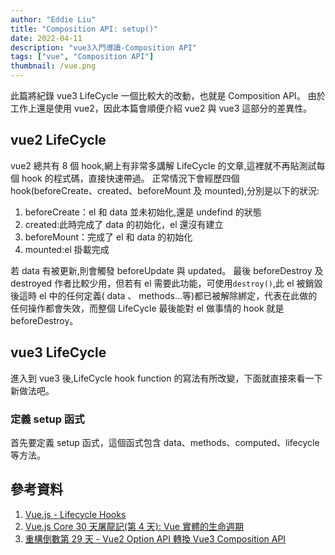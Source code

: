 ```yaml
---
author: "Eddie Liu"
title: "Composition API: setup()"
date: 2022-04-11
description: "vue3入門導讀-Composition API"
tags: ["vue", "Composition API"]
thumbnail: /vue.png
---
```


此篇將紀錄 vue3 LifeCycle 一個比較大的改動，也就是 Composition API。
由於工作上還是使用 vue2，因此本篇會順便介紹 vue2 與 vue3 這部分的差異性。

## vue2 LifeCycle

vue2 總共有 8 個 hook,網上有非常多講解 LifeCycle 的文章,這裡就不再貼測試每個 hook 的程式碼，直接快速帶過。
正常情況下會經歷四個 hook(beforeCreate、created、beforeMount 及 mounted),分別是以下的狀況:

1. beforeCreate：el 和 data 並未初始化,還是 undefind 的狀態
2. created:此時完成了 data 的初始化，el 還沒有建立
3. beforeMount：完成了 el 和 data 的初始化
4. mounted:el 掛載完成

若 data 有被更新,則會觸發 beforeUpdate 與 updated。
最後 beforeDestroy 及 destroyed 作者比較少用，但若有 el 需要此功能，可使用`destroy()`,此 el 被銷毀後這時 el 中的任何定義( data 、 methods...等)都已被解除綁定，代表在此做的任何操作都會失效，而整個 LifeCycle 最後能對 el 做事情的 hook 就是 beforeDestroy。

## vue3 LifeCycle

進入到 vue3 後,LifeCycle hook function 的寫法有所改變，下面就直接來看一下新做法吧。

### 定義 setup 函式

首先要定義 setup 函式，這個函式包含 data、methods、computed、lifecycle 等方法。

## 參考資料

1. [Vue.js - Lifecycle Hooks](https://vuejs.org/guide/essentials/lifecycle.html)
2. [Vue.js Core 30 天屠龍記(第 4 天): Vue 實體的生命週期](https://ithelp.ithome.com.tw/articles/10202949)
3. [重構倒數第 29 天 - Vue2 Option API 轉換 Vue3 Composition API](https://ithelp.ithome.com.tw/articles/10259305)
